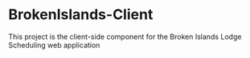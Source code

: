 # BrokenIslands-Client
This project is the client-side component for the Broken Islands Lodge Scheduling web application

